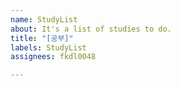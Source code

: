 ```yaml
---
name: StudyList
about: It's a list of studies to do.
title: "[공부]"
labels: StudyList
assignees: fkdl0048

---
```



